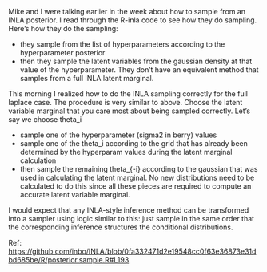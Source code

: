 Mike and I were talking earlier in the week about how to sample from an INLA posterior. I read through the R-inla code to see how they do sampling. Here’s how they do the sampling:
- they sample from the list of hyperparameters according to the hyperparameter posterior
- then they sample the latent variables from the gaussian density at that value of the hyperparameter.
They don’t have an equivalent method that samples from a full INLA latent marginal.

This morning I realized how to do the INLA sampling correctly for the full laplace case. The procedure is very similar to above. Choose the latent variable marginal that you care most about being sampled correctly. Let’s say we choose theta_i
- sample one of the hyperparameter (sigma2 in berry) values
- sample one of the theta_i according to the grid that has already been determined by the hyperparam values during the latent marginal calculation
- then sample the remaining theta_{-i} according to the gaussian that was used in calculating the latent marginal.
No new distributions need to be calculated to do this since all these pieces are required to compute an accurate latent variable marginal.

I would expect that any INLA-style inference method can be transformed into a sampler using logic similar to this: just sample in the same order that the corresponding inference structures the conditional distributions.

Ref:
https://github.com/inbo/INLA/blob/0fa332471d2e19548cc0f63e36873e31dbd685be/R/posterior.sample.R#L193